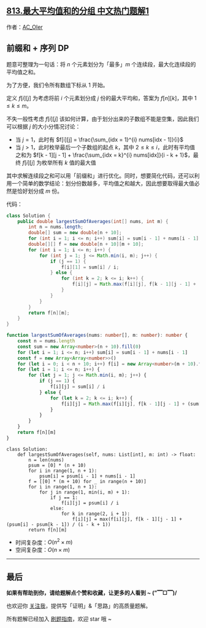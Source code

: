 ## [813.最大平均值和的分组 中文热门题解1](https://leetcode.cn/problems/largest-sum-of-averages/solutions/100000/by-ac_oier-yfnt)

作者：[AC_OIer](https://leetcode.cn/u/AC_OIer)

## 前缀和 + 序列 DP

题意可整理为一句话：将 $n$ 个元素划分为「最多」$m$ 个连续段，最大化连续段的平均值之和。

为了方便，我们令所有数组下标从 $1$ 开始。

定义 $f[i][j]$ 为考虑将前 $i$ 个元素划分成 $j$ 份的最大平均和，答案为 $f[n][k]$，其中 $1 \leq k \leq m$。

不失一般性考虑 $f[i][j]$ 该如何计算，由于划分出来的子数组不能是空集，因此我们可以根据 $j$ 的大小分情况讨论：

* 当 $j = 1$，此时有 $f[i][j] = \frac{\sum_{idx = 1}^{i} nums[idx - 1]}{i}$
* 当 $j > 1$，此时枚举最后一个子数组的起点 $k$，其中 $2 \leq k \leq i$，此时有平均值之和为 $f[k - 1][j - 1] + \frac{\sum_{idx = k}^{i} nums[idx]}{i - k + 1}$，最终 $f[i][j]$ 为枚举所有 $k$ 值的最大值

其中求解连续段之和可以用「前缀和」进行优化。同时，想要简化代码，还可以利用一个简单的数学结论：划分份数越多，平均值之和越大，因此想要取得最大值必然是恰好划分成 $m$ 份。

代码：
```Java []
class Solution {
    public double largestSumOfAverages(int[] nums, int m) {
        int n = nums.length;
        double[] sum = new double[n + 10];
        for (int i = 1; i <= n; i++) sum[i] = sum[i - 1] + nums[i - 1];
        double[][] f = new double[n + 10][m + 10];
        for (int i = 1; i <= n; i++) {
            for (int j = 1; j <= Math.min(i, m); j++) {
                if (j == 1) {
                    f[i][1] = sum[i] / i;
                } else {
                    for (int k = 2; k <= i; k++) {
                        f[i][j] = Math.max(f[i][j], f[k - 1][j - 1] + (sum[i] - sum[k - 1]) / (i - k + 1));
                    }
                }
            }
        }
        return f[n][m];
    }
}
```
```TypeScript []
function largestSumOfAverages(nums: number[], m: number): number {
    const n = nums.length
    const sum = new Array<number>(n + 10).fill(0)
    for (let i = 1; i <= n; i++) sum[i] = sum[i - 1] + nums[i - 1]
    const f = new Array<Array<number>>()
    for (let i = 0; i < n + 10; i++) f[i] = new Array<number>(m + 10).fill(0)
    for (let i = 1; i <= n; i++) {
        for (let j = 1; j <= Math.min(i, m); j++) {
            if (j == 1) {
                f[i][j] = sum[i] / i
            } else {
                for (let k = 2; k <= i; k++) {
                    f[i][j] = Math.max(f[i][j], f[k - 1][j - 1] + (sum[i] - sum[k - 1]) / (i - k + 1))
                }
            }
        }
    }
    return f[n][m]
}
```
```Python3 []
class Solution:
    def largestSumOfAverages(self, nums: List[int], m: int) -> float:
        n = len(nums)
        psum = [0] * (n + 10)
        for i in range(1, n + 1):
            psum[i] = psum[i - 1] + nums[i - 1]
        f = [[0] * (m + 10) for _ in range(n + 10)]
        for i in range(1, n + 1):
            for j in range(1, min(i, m) + 1):
                if j == 1:
                    f[i][j] = psum[i] / i
                else:
                    for k in range(2, i + 1):
                        f[i][j] = max(f[i][j], f[k - 1][j - 1] + (psum[i] - psum[k - 1]) / (i - k + 1))
        return f[n][m]
```
* 时间复杂度：$O(n^2 \times m)$
* 空间复杂度：$O(n \times m)$

---

## 最后

**如果有帮助到你，请给题解点个赞和收藏，让更多的人看到 ~ ("▔□▔)/**

也欢迎你 [关注我](https://acoier.com/oimg/gzh-qrcode.webp)，提供写「证明」&「思路」的高质量题解。

所有题解已经加入 [刷题指南](https://github.com/SharingSource/LogicStack-LeetCode/wiki)，欢迎 star 哦 ~
